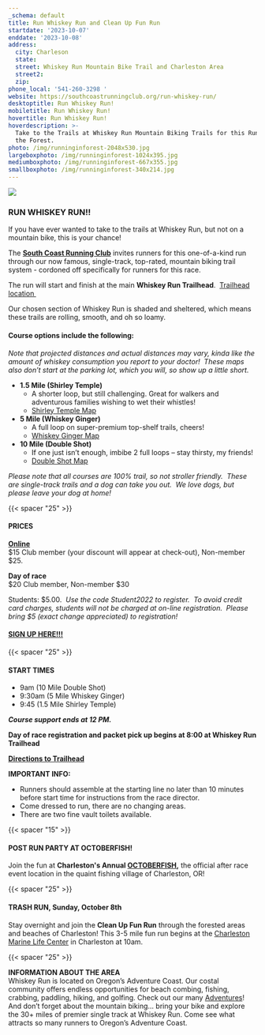 ```yaml
---
_schema: default
title: Run Whiskey Run and Clean Up Fun Run
startdate: '2023-10-07'
enddate: '2023-10-08'
address:
  city: Charleson
  state:
  street: Whiskey Run Mountain Bike Trail and Charleston Area
  street2:
  zip:
phone_local: '541-260-3298 '
website: https://southcoastrunningclub.org/run-whiskey-run/
desktoptitle: Run Whiskey Run!
mobiletitle: Run Whiskey Run!
hovertitle: Run Whiskey Run!
hoverdescription: >-
  Take to the Trails at Whiskey Run Mountain Biking Trails for this Run through
  the Forest.
photo: /img/runninginforest-2048x530.jpg
largeboxphoto: /img/runninginforest-1024x395.jpg
mediumboxphoto: /img/runninginforest-667x355.jpg
smallboxphoto: /img/runninginforest-340x214.jpg
---
```

![](/img/run-whiskey-run-header-695x322.jpg)

### RUN WHISKEY RUN!!

If you have ever wanted to take to the trails at Whiskey Run, but not on a mountain bike, this is your chance!

The **<a target="_blank" rel="noopener" href="https://southcoastrunningclub.org/">South Coast Running Club</a>** invites runners for this one-of-a-kind run through our now famous, single-track, top-rated, mountain biking trail system - cordoned off specifically for runners for this race.

The run will start and finish at the main **Whiskey Run Trailhead**. &nbsp;<a target="_blank" rel="noopener" href="https://www.google.com/maps?q=Whiskey+Run+Mountain+Biking+Trail+Parking,+E+Humphreys+Rd,+Bandon,+OR+97411&amp;ftid=0x54c4818dc596de61:0xe64719ece591060f&amp;hl=en-US&amp;gl=us&amp;entry=gps&amp;g_ep=CAIYAQ%3D%3D&amp;shorturl=1">Trailhead location&nbsp;</a>&nbsp;

Our chosen section of Whiskey Run is shaded and sheltered, which means these trails are rolling, smooth, and oh so loamy.

#### **Course options include the following:**&nbsp;&nbsp;

*Note that projected distances and actual distances may vary, kinda like the amount of whiskey consumption you report to your doctor! &nbsp;These maps also don’t start at the parking lot, which you will, so show up a little short.*

* **1\.5 Mile (Shirley Temple)**
  * A shorter loop, but still challenging. Great for walkers and adventurous families wishing to wet their whistles!
  * <a target="_blank" rel="noopener" href="https://www.trailforks.com/ridelog/planner/view/333046/">Shirley Temple Map</a>
* **5 Mile (Whiskey Ginger)**
  * A full loop on super-premium top-shelf trails, cheers!
  * <a target="_blank" rel="noopener" href="https://www.trailforks.com/ridelog/planner/view/333049/">Whiskey Ginger Map</a>
* **10 Mile (Double Shot)**
  * If one just isn’t enough, imbibe 2 full loops – stay thirsty, my friends!
  * <a target="_blank" rel="noopener" href="https://www.trailforks.com/ridelog/planner/view/335749/">Double Shot Map</a>

*Please note that all courses are 100% trail, so not stroller friendly. &nbsp;These are single-track trails and a dog can take you out. &nbsp;We love dogs, but please leave your dog at home!*

{{< spacer "25" >}}

#### PRICES

**<a target="_blank" rel="noopener" href="https://runsignup.com/Race/OR/Bandon/RunWhiskeyRun">Online</a>**<br>$15 Club member (your discount will appear at check-out), Non-member $25. &nbsp; &nbsp;

**Day of race**<br>$20 Club member, Non-member $30

Students: $5.00. &nbsp;*Use the code Student2022 to register. &nbsp;To avoid credit card charges, students will not be charged at on-line registration. &nbsp;Please bring $5 (exact change appreciated) to registration!*&nbsp;

#### <a class="learn-more-anywhere-btn" target="_blank" rel="noopener" href="https://runsignup.com/Race/OR/Bandon/RunWhiskeyRun">SIGN UP HERE!!!</a>

{{< spacer "25" >}}

#### START TIMES

* 9am (10 Mile Double Shot)
* 9:30am (5 Mile Whiskey Ginger)
* 9:45 (1.5 Mile Shirley Temple)

***Course support ends at 12 PM.***

**Day of race registration and packet pick up begins at 8:00 at Whiskey Run Trailhead**

**<a target="_blank" rel="noopener" href="https://www.google.com/maps/place/Whiskey+Run+Mountain+Biking+Trail+Parking/@43.2189727,-124.3422167,17z/data=!3m1!4b1!4m6!3m5!1s0x54c4818dc596de61:0xe64719ece591060f!8m2!3d43.2189727!4d-124.3422167!16s%2Fg%2F11f57g_cf4?hl=en-US&amp;entry=ttu">Directions to Trailhead</a> &nbsp;&nbsp;**

**IMPORTANT INFO:**

* Runners should assemble at the starting line no later than 10 minutes before start time for instructions from the race director.
* Come dressed to run, there are no changing areas. &nbsp;
* There are two fine vault toilets available.

{{< spacer "15" >}}

#### POST RUN PARTY AT OCTOBERFISH!

Join the fun at **Charleston's Annual <a target="_blank" rel="noopener" href="https://www.oregonsadventurecoast.com/event/octoberfish/">OCTOBERFISH</a>,** the official after race event location in the quaint fishing village of Charleston, OR!

{{< spacer "25" >}}

#### TRASH RUN, Sunday, October 8th

Stay overnight and join the **Clean Up Fun Run** through the forested areas and beaches of Charleston! This 3-5 mile fun run begins at the <a target="_blank" rel="noopener" href="https://cmlc.uoregon.edu/">Charleston Marine Life Center</a> in Charleston at 10am.&nbsp;

{{< spacer "25" >}}

**INFORMATION ABOUT THE AREA**<br>Whiskey Run is located on Oregon’s Adventure Coast. Our costal community offers endless opportunities for beach combing, fishing, crabbing, paddling, hiking, and golfing. Check out our many <a target="_blank" rel="noopener" href="https://www.oregonsadventurecoast.com/adventures/">Adventures</a>! And don’t forget about the mountain biking… bring your bike and explore the 30+ miles of premier single track at Whiskey Run. Come see what attracts so many runners to Oregon’s Adventure Coast.